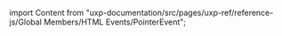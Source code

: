 
import Content from "uxp-documentation/src/pages/uxp-ref/reference-js/Global Members/HTML Events/PointerEvent";

<Content query="product=photoshop"/>
